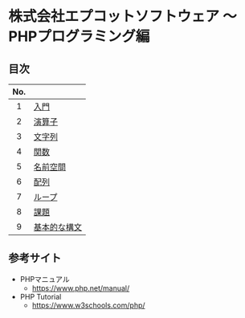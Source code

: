 # 株式会社エプコットソフトウェア ～ PHPプログラミング編

## 目次

| No. |  |
| :---: | --- |
| 1 | [入門](./intro/index.md) |
| 2 | [演算子](./operators/index.md) |
| 3 | [文字列](./strings/index.md) |
| 4 | [関数](./functions/index.md) |
| 5 | [名前空間](./namespaces/index.md) |
| 6 | [配列](./arrays/index.md) |
| 7 | [ループ](./loops/index.md) |
| 8 | [課題](./exercises/index.md) |
| 9 | [基本的な構文](./basic-syntax/index.md) |

## 参考サイト

- PHPマニュアル
  - <https://www.php.net/manual/>
- PHP Tutorial
  - <https://www.w3schools.com/php/>
